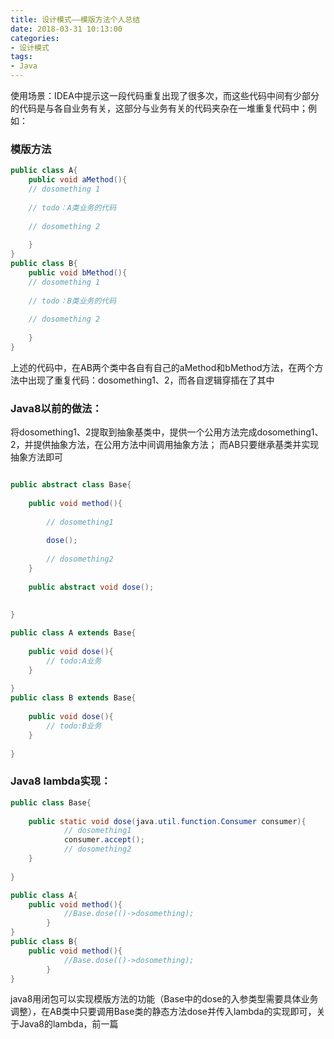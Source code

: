 ```yaml
---
title: 设计模式——模版方法个人总结
date: 2018-03-31 10:13:00
categories:
- 设计模式
tags:
- Java
---  
```

使用场景：IDEA中提示这一段代码重复出现了很多次，而这些代码中间有少部分的代码是与各自业务有关，这部分与业务有关的代码夹杂在一堆重复代码中；例如：  
### 模版方法  
```java
public class A{
    public void aMethod(){
    // dosomething 1
    
    // todo：A类业务的代码
    
    // dosomething 2
    
    }
}
public class B{
    public void bMethod(){
    // dosomething 1
    
    // todo：B类业务的代码
    
    // dosomething 2
    
    }
}
```
上述的代码中，在AB两个类中各自有自己的aMethod和bMethod方法，在两个方法中出现了重复代码：dosomething1、2，而各自逻辑穿插在了其中  

### Java8以前的做法：
将dosomething1、2提取到抽象基类中，提供一个公用方法完成dosomething1、2，并提供抽象方法，在公用方法中间调用抽象方法； 而AB只要继承基类并实现抽象方法即可  
```java

public abstract class Base{
    
    public void method(){
        
        // dosomething1
        
        dose();
        
        // dosomething2
    }
    
    public abstract void dose();
    
    
}

public class A extends Base{
    
    public void dose(){
        // todo:A业务
    }
    
}
public class B extends Base{
    
    public void dose(){
        // todo:B业务
    }
    
}
```

### Java8 lambda实现：  
```java
public class Base{
    
    public static void dose(java.util.function.Consumer consumer){
            // dosomething1
            consumer.accept();
            // dosomething2
    }
    
}

public class A{
    public void method(){
            //Base.dose(()->dosomething);
        }
}
public class B{
    public void method(){
            //Base.dose(()->dosomething);
        }
}

```  
java8用闭包可以实现模版方法的功能（Base中的dose的入参类型需要具体业务调整），在AB类中只要调用Base类的静态方法dose并传入lambda的实现即可，关于Java8的lambda，前一篇